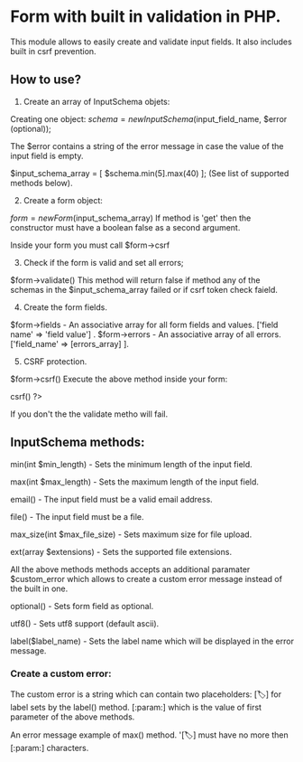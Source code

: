 # Form with built in validation in PHP.
This module allows to easily create and validate input fields.  It also includes built in csrf prevention.

## How to use?

1. Create an array of InputSchema objets:

Creating one object:
$schema = new InputSchema($input_field_name, $error (optional));

The $error contains a string of the error message in case the value of the input field is empty.

$input_schema_array = [ $schema.min(5].max(40) ];
(See list of supported methods below).

2. Create a form object:

$form = new Form($input_schema_array)
If method is 'get' then the constructor must have a boolean false as a second argument.

Inside your form you must call $form->csrf

3. Check if the form is valid and set all errors;

$form->validate() 
This method will return false if method any of the schemas in the $input_schema_array failed
or if csrf token check faield.

4. Create the form fields.

$form->fields - An associative array for all form fields and values.  ['field name' => 'field value'] .
$form->errors - An associative array of all errors.  ['field_name' => [errors_array] ].

5. CSRF protection.

$form->csrf()
Execute the above method inside your form:
<form>
<?= $form->csrf() ?>  
</form>

If you don't the the validate metho will fail.



## InputSchema methods:

min(int $min_length) - Sets the minimum length of the input field.

max(int $max_length) - Sets the maximum length of the input field.

email() - The input field must be a valid email address.

file() - The input field must be a file.

max_size(int $max_file_size) - Sets maximum size for file upload.

ext(array $extensions) - Sets the supported file extensions.

All the above methods methods accepts an additional paramater $custom_error
which allows to create a custom error message instead of the built in one.

optional() - Sets form field as optional.

utf8() - Sets utf8 support (default ascii).

label($label_name) - Sets the label name which will be displayed in the error message.

### Create a custom error:

The custom error is a string which can contain two placeholders:
[:label:] for label sets by the label() method.
[:param:] which is the value of first parameter of the above methods.

An error message example of max() method.
'[:label:] must have no more then [:param:] characters.











